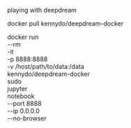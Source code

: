 playing with deepdream

docker pull kennydo/deepdream-docker

docker run \
--rm \
-it \
-p 8888:8888 \
-v /host/path/to/data:/data \
kennydo/deepdream-docker \
sudo \
jupyter \
notebook \
--port 8888 \
--ip 0.0.0.0 \
--no-browser
